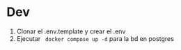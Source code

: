 # Dev

1. Clonar el .env.template y crear el .env
2. Ejecutar ``` docker compose up -d``` para la bd en postgres